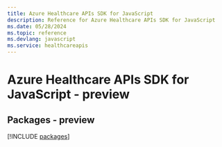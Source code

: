 ```yaml
---
title: Azure Healthcare APIs SDK for JavaScript
description: Reference for Azure Healthcare APIs SDK for JavaScript
ms.date: 05/28/2024
ms.topic: reference
ms.devlang: javascript
ms.service: healthcareapis
---
```

# Azure Healthcare APIs SDK for JavaScript - preview
## Packages - preview
[!INCLUDE [packages](healthcare-apis-index.md)]